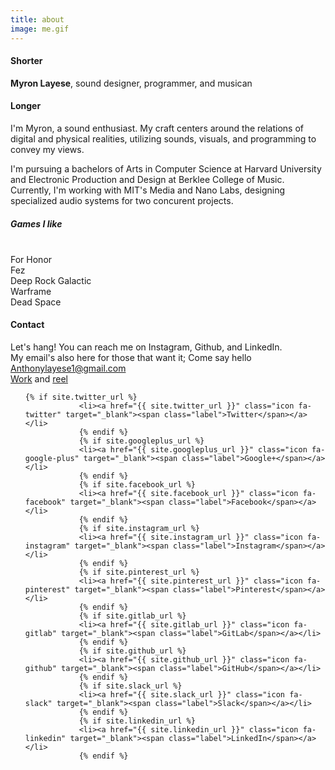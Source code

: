 ```yaml
---
title: about
image: me.gif
---
```


<h4 class="major">Shorter</h4>

**Myron Layese**, sound designer, programmer, and musican

<h4 class="major">Longer</h4>

I'm Myron, a sound enthusiast. My craft centers around the relations of digital and physical realities, utilizing sounds, visuals, and programming to convey my views. 

I'm pursuing a bachelors of Arts in Computer Science at Harvard University and Electronic Production and Design at Berklee College of Music. Currently, I'm working with MIT's Media and Nano Labs, designing specialized audio systems for two concurent projects. 

<h5 class="major">Games I like</h5>
<br>
For Honor
<br>
Fez
<br>
Deep Rock Galactic
<br>
Warframe
<br>
Dead Space

<h4 class="major">Contact</h4>

Let's hang! You can reach me on Instagram, Github, and LinkedIn. 
<br>
My email's also here for those that want it; Come say hello
<br>
<a href = "mailto: Anthonylayese1@gmail.com">Anthonylayese1@gmail.com</a>
<br>
<a href="#Portfolio">Work</a> and <a href="#Reel"> reel</a>
<ul class="icons">

	{% if site.twitter_url %}
				<li><a href="{{ site.twitter_url }}" class="icon fa-twitter" target="_blank"><span class="label">Twitter</span></a></li>
				{% endif %}
				{% if site.googleplus_url %}
				<li><a href="{{ site.googleplus_url }}" class="icon fa-google-plus" target="_blank"><span class="label">Google+</span></a></li>
				{% endif %}
				{% if site.facebook_url %}
				<li><a href="{{ site.facebook_url }}" class="icon fa-facebook" target="_blank"><span class="label">Facebook</span></a></li>
				{% endif %}
				{% if site.instagram_url %}
				<li><a href="{{ site.instagram_url }}" class="icon fa-instagram" target="_blank"><span class="label">Instagram</span></a></li>
				{% endif %}
				{% if site.pinterest_url %}
				<li><a href="{{ site.pinterest_url }}" class="icon fa-pinterest" target="_blank"><span class="label">Pinterest</span></a></li>
				{% endif %}
				{% if site.gitlab_url %}
				<li><a href="{{ site.gitlab_url }}" class="icon fa-gitlab" target="_blank"><span class="label">GitLab</span></a></li>
				{% endif %}
				{% if site.github_url %}
				<li><a href="{{ site.github_url }}" class="icon fa-github" target="_blank"><span class="label">GitHub</span></a></li>
				{% endif %}
				{% if site.slack_url %}
				<li><a href="{{ site.slack_url }}" class="icon fa-slack" target="_blank"><span class="label">Slack</span></a></li>
				{% endif %}
				{% if site.linkedin_url %}
				<li><a href="{{ site.linkedin_url }}" class="icon fa-linkedin" target="_blank"><span class="label">LinkedIn</span></a></li>
				{% endif %}

</ul>



